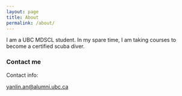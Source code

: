 ```yaml
---
layout: page
title: About
permalink: /about/
---
```


I am a UBC MDSCL student. 
In my spare time, I am taking courses to become a certified scuba diver.

### Contact me

Contact info:

yanlin.an@alumni.ubc.ca